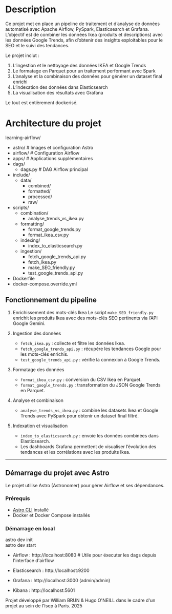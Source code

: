 # Description

Ce projet met en place un pipeline de traitement et d’analyse de données automatisé avec Apache Airflow, PySpark, Elasticsearch et Grafana.
L’objectif est de combiner les données Ikea (produits et descriptions) avec les données Google Trends, afin d’obtenir des insights exploitables pour le SEO et le suivi des tendances.

Le projet inclut :
1. L’ingestion et le nettoyage des données IKEA et Google Trends
2. Le formatage en Parquet pour un traitement performant avec Spark
3. L’analyse et la combinaison des données pour générer un dataset final enrichi
4. L’indexation des données dans Elasticsearch
5. La visualisation des résultats avec Grafana

Le tout est entièrement dockerisé.

# Architecture du projet

learning-airflow/
- astro/                 # Images et configuration Astro
- airflow/               # Configuration Airflow
- apps/                  # Applications supplémentaires
- dags/
  - dags.py              # DAG Airflow principal
- include/
  - data/
    - combined/
    - formatted/
    - processed/
    - raw/
- scripts/
  - combination/
    - analyse_trends_vs_ikea.py
  - formatting/
    - format_google_trends.py
    - format_ikea_csv.py
  - indexing/
    - index_to_elasticsearch.py
  - ingestion/
    - fetch_google_trends_api.py
    - fetch_ikea.py
    - make_SEO_friendly.py
    - test_google_trends_api.py
- Dockerfile
- docker-compose.override.yml


## Fonctionnement du pipeline

1. Enrichissement des mots-clés Ikea 
   Le script `make_SEO_friendly.py` enrichit les produits Ikea avec des mots-clés SEO pertinents via l’API Google Gemini.

2. Ingestion des données
   - `fetch_ikea.py` : collecte et filtre les données Ikea.  
   - `fetch_google_trends_api.py` : récupère les tendances Google pour les mots-clés enrichis.  
   - `test_google_trends_api.py` : vérifie la connexion à Google Trends.

3. Formatage des données
   - `format_ikea_csv.py` : conversion du CSV Ikea en Parquet.  
   - `format_google_trends.py` : transformation du JSON Google Trends en Parquet.

4. Analyse et combinaison
   - `analyse_trends_vs_ikea.py` : combine les datasets Ikea et Google Trends avec PySpark pour obtenir un dataset final filtré.

5. Indexation et visualisation
   - `index_to_elasticsearch.py` : envoie les données combinées dans Elasticsearch.  
   - Les dashboards Grafana permettent de visualiser l’évolution des tendances et les corrélations avec les produits Ikea.

---

## Démarrage du projet avec Astro

Le projet utilise Astro (Astronomer) pour gérer Airflow et ses dépendances.  

### Prérequis
- [Astro CLI](https://www.astronomer.io/docs/astro/cli-installation) installé
- Docker et Docker Compose installés

### Démarrage en local

astro dev init </br>
astro dev start </br>

- Airflow : http://localhost:8080  # Utile pour éxecuter les dags depuis l'interface d'airflow

- Elasticsearch : http://localhost:9200

- Grafana : http://localhost:3000 (admin/admin)

- Kibana : http://localhost:5601

Projet développé par William BRUN & Hugo O'NEILL dans le cadre d'un projet au sein de l'Isep à Paris. 2025
